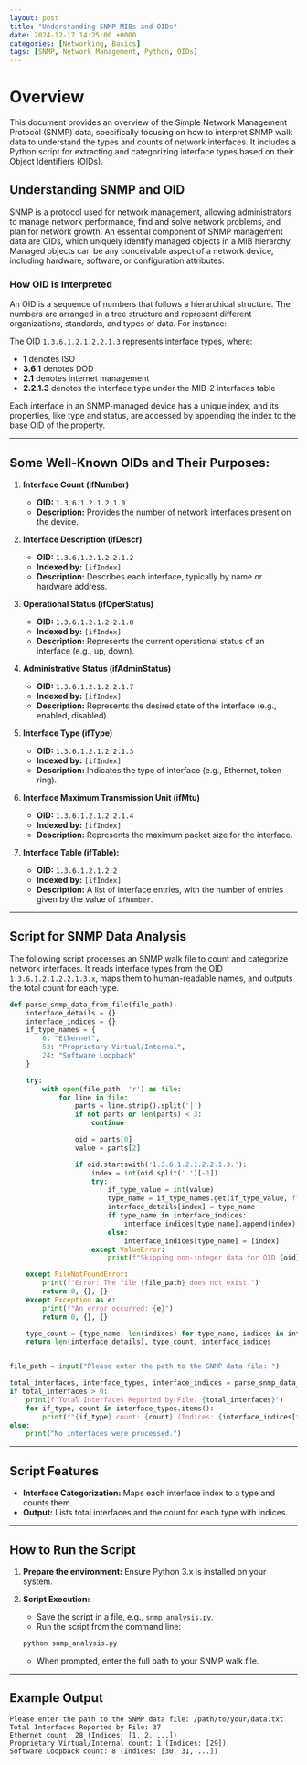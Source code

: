 ```yaml
---
layout: post
title: "Understanding SNMP MIBs and OIDs"
date: 2024-12-17 14:25:00 +0000
categories: [Networking, Basics]
tags: [SNMP, Network Management, Python, OIDs]
---
```


# Overview

This document provides an overview of the Simple Network Management Protocol (SNMP) data, specifically focusing on how to interpret SNMP walk data to understand the types and counts of network interfaces. It includes a Python script for extracting and categorizing interface types based on their Object Identifiers (OIDs).

## Understanding SNMP and OID

SNMP is a protocol used for network management, allowing administrators to manage network performance, find and solve network problems, and plan for network growth. An essential component of SNMP management data are OIDs, which uniquely identify managed objects in a MIB hierarchy. Managed objects can be any conceivable aspect of a network device, including hardware, software, or configuration attributes.

### How OID is Interpreted

An OID is a sequence of numbers that follows a hierarchical structure. The numbers are arranged in a tree structure and represent different organizations, standards, and types of data. For instance:

The OID `1.3.6.1.2.1.2.2.1.3` represents interface types, where:

- **1** denotes ISO
- **3.6.1** denotes DOD
- **2.1** denotes internet management
- **2.2.1.3** denotes the interface type under the MIB-2 interfaces table

Each interface in an SNMP-managed device has a unique index, and its properties, like type and status, are accessed by appending the index to the base OID of the property.

---

## Some Well-Known OIDs and Their Purposes:

1. **Interface Count (ifNumber)**  
   - **OID:** `1.3.6.1.2.1.2.1.0`  
   - **Description:** Provides the number of network interfaces present on the device.

2. **Interface Description (ifDescr)**  
   - **OID:** `1.3.6.1.2.1.2.2.1.2`  
   - **Indexed by:** `[ifIndex]`  
   - **Description:** Describes each interface, typically by name or hardware address.

3. **Operational Status (ifOperStatus)**  
   - **OID:** `1.3.6.1.2.1.2.2.1.8`  
   - **Indexed by:** `[ifIndex]`  
   - **Description:** Represents the current operational status of an interface (e.g., up, down).

4. **Administrative Status (ifAdminStatus)**  
   - **OID:** `1.3.6.1.2.1.2.2.1.7`  
   - **Indexed by:** `[ifIndex]`  
   - **Description:** Represents the desired state of the interface (e.g., enabled, disabled).

5. **Interface Type (ifType)**  
   - **OID:** `1.3.6.1.2.1.2.2.1.3`  
   - **Indexed by:** `[ifIndex]`  
   - **Description:** Indicates the type of interface (e.g., Ethernet, token ring).

6. **Interface Maximum Transmission Unit (ifMtu)**  
   - **OID:** `1.3.6.1.2.1.2.2.1.4`  
   - **Indexed by:** `[ifIndex]`  
   - **Description:** Represents the maximum packet size for the interface.

7. **Interface Table (ifTable):**  
   - **OID:** `1.3.6.1.2.1.2.2`  
   - **Indexed by:** `[ifIndex]`  
   - **Description:** A list of interface entries, with the number of entries given by the value of `ifNumber`.

---

## Script for SNMP Data Analysis

The following script processes an SNMP walk file to count and categorize network interfaces. It reads interface types from the OID `1.3.6.1.2.1.2.2.1.3.x`, maps them to human-readable names, and outputs the total count for each type.

```python
def parse_snmp_data_from_file(file_path):
    interface_details = {}
    interface_indices = {}
    if_type_names = {
        6: "Ethernet",
        53: "Proprietary Virtual/Internal",
        24: "Software Loopback"
    }

    try:
        with open(file_path, 'r') as file:
            for line in file:
                parts = line.strip().split('|')
                if not parts or len(parts) < 3:
                    continue

                oid = parts[0]
                value = parts[2]

                if oid.startswith('1.3.6.1.2.1.2.2.1.3.'):
                    index = int(oid.split('.')[-1])
                    try:
                        if_type_value = int(value)
                        type_name = if_type_names.get(if_type_value, f"Unknown Type ({if_type_value})")
                        interface_details[index] = type_name
                        if type_name in interface_indices:
                            interface_indices[type_name].append(index)
                        else:
                            interface_indices[type_name] = [index]
                    except ValueError:
                        print(f"Skipping non-integer data for OID {oid}: {value}")

    except FileNotFoundError:
        print(f"Error: The file {file_path} does not exist.")
        return 0, {}, {}
    except Exception as e:
        print(f"An error occurred: {e}")
        return 0, {}, {}

    type_count = {type_name: len(indices) for type_name, indices in interface_indices.items()}
    return len(interface_details), type_count, interface_indices


file_path = input("Please enter the path to the SNMP data file: ")

total_interfaces, interface_types, interface_indices = parse_snmp_data_from_file(file_path)
if total_interfaces > 0:
    print(f"Total Interfaces Reported by File: {total_interfaces}")
    for if_type, count in interface_types.items():
        print(f"{if_type} count: {count} (Indices: {interface_indices[if_type]})")
else:
    print("No interfaces were processed.")
```

---

## Script Features

- **Interface Categorization:** Maps each interface index to a type and counts them.  
- **Output:** Lists total interfaces and the count for each type with indices.

---

## How to Run the Script

1. **Prepare the environment:** Ensure Python 3.x is installed on your system.

2. **Script Execution:**  
   - Save the script in a file, e.g., `snmp_analysis.py`.  
   - Run the script from the command line:

   ```bash
   python snmp_analysis.py
   ```

   - When prompted, enter the full path to your SNMP walk file.

---

## Example Output

```text
Please enter the path to the SNMP data file: /path/to/your/data.txt
Total Interfaces Reported by File: 37
Ethernet count: 28 (Indices: [1, 2, ...])
Proprietary Virtual/Internal count: 1 (Indices: [29])
Software Loopback count: 8 (Indices: [30, 31, ...])
```
